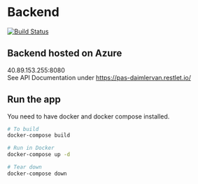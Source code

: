 # Backend
[![Build Status](https://travis-ci.com/christophwitzko/pasws18-backend.svg?token=UdnpNRsQPVxpTPh6DNqo&branch=development)](https://travis-ci.com/christophwitzko/pasws18-backend)

## Backend hosted on Azure

40.89.153.255:8080 <br />
See API Documentation under https://pas-daimlervan.restlet.io/

## Run the app
You need to have docker and docker compose installed.

```bash
# To build
docker-compose build

# Run in Docker
docker-compose up -d

# Tear down
docker-compose down
```
